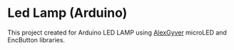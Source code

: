 # Led Lamp (Arduino)

This project created for Arduino LED LAMP using [AlexGyver](https://github.com/AlexGyver) microLED and EncButton libraries.